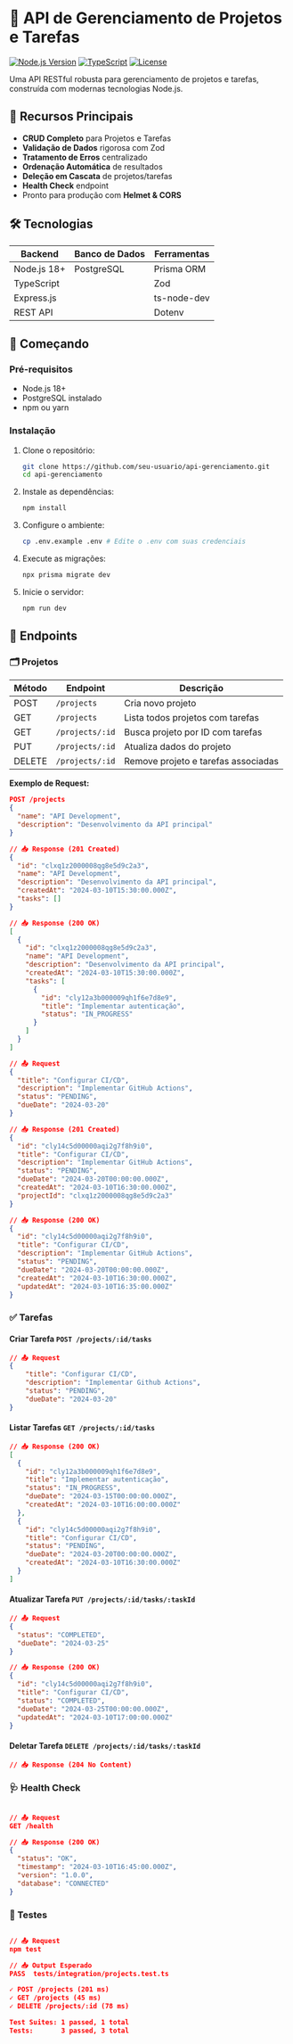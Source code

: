 # 🚀 API de Gerenciamento de Projetos e Tarefas

[![Node.js Version](https://img.shields.io/badge/node-%3E%3D18-brightgreen)](https://nodejs.org/)
[![TypeScript](https://img.shields.io/badge/lang-typescript-blue)](https://www.typescriptlang.org/)
[![License](https://img.shields.io/badge/license-MIT-green)](LICENSE)

Uma API RESTful robusta para gerenciamento de projetos e tarefas, construída com modernas tecnologias Node.js.

## 🌟 Recursos Principais

- **CRUD Completo** para Projetos e Tarefas
- **Validação de Dados** rigorosa com Zod
- **Tratamento de Erros** centralizado
- **Ordenação Automática** de resultados
- **Deleção em Cascata** de projetos/tarefas
- **Health Check** endpoint
- Pronto para produção com **Helmet & CORS**

## 🛠 Tecnologias

| Backend         | Banco de Dados   | Ferramentas       |
|-----------------|------------------|-------------------|
| Node.js 18+     | PostgreSQL       | Prisma ORM        |
| TypeScript      |                  | Zod               |
| Express.js      |                  | ts-node-dev       |
| REST API        |                  | Dotenv            |


## 🚀 Começando

### Pré-requisitos
- Node.js 18+
- PostgreSQL instalado
- npm ou yarn

### Instalação
1. Clone o repositório:
   ```bash
   git clone https://github.com/seu-usuario/api-gerenciamento.git
   cd api-gerenciamento

2. Instale as dependências:
    ```bash
    npm install

3. Configure o ambiente:
    ```bash
    cp .env.example .env # Edite o .env com suas credenciais

4. Execute as migrações:
    ```bash
    npx prisma migrate dev

5. Inicie o servidor:
    ```bash
    npm run dev

## 📡 Endpoints

### 🗂 Projetos

| Método | Endpoint           | Descrição                          |
|--------|--------------------|------------------------------------|
| POST   | `/projects`        | Cria novo projeto                  |
| GET    | `/projects`        | Lista todos projetos com tarefas   |
| GET    | `/projects/:id`    | Busca projeto por ID com tarefas   |
| PUT    | `/projects/:id`    | Atualiza dados do projeto          |
| DELETE | `/projects/:id`    | Remove projeto e tarefas associadas|

**Exemplo de Request:**
```json
POST /projects
{
  "name": "API Development",
  "description": "Desenvolvimento da API principal"
}

// 📥 Response (201 Created)
{
  "id": "clxq1z2000008qg8e5d9c2a3",
  "name": "API Development",
  "description": "Desenvolvimento da API principal",
  "createdAt": "2024-03-10T15:30:00.000Z",
  "tasks": []
}

// 📥 Response (200 OK)
[
  {
    "id": "clxq1z2000008qg8e5d9c2a3",
    "name": "API Development",
    "description": "Desenvolvimento da API principal",
    "createdAt": "2024-03-10T15:30:00.000Z",
    "tasks": [
      {
        "id": "cly12a3b000009qh1f6e7d8e9",
        "title": "Implementar autenticação",
        "status": "IN_PROGRESS"
      }
    ]
  }
]

// 📤 Request
{
  "title": "Configurar CI/CD",
  "description": "Implementar GitHub Actions",
  "status": "PENDING",
  "dueDate": "2024-03-20"
}

// 📥 Response (201 Created)
{
  "id": "cly14c5d00000aqi2g7f8h9i0",
  "title": "Configurar CI/CD",
  "description": "Implementar GitHub Actions",
  "status": "PENDING",
  "dueDate": "2024-03-20T00:00:00.000Z",
  "createdAt": "2024-03-10T16:30:00.000Z",
  "projectId": "clxq1z2000008qg8e5d9c2a3"
}

// 📥 Response (200 OK)
{
  "id": "cly14c5d00000aqi2g7f8h9i0",
  "title": "Configurar CI/CD",
  "description": "Implementar GitHub Actions",
  "status": "PENDING",
  "dueDate": "2024-03-20T00:00:00.000Z",
  "createdAt": "2024-03-10T16:30:00.000Z",
  "updatedAt": "2024-03-10T16:35:00.000Z"
}
```

### ✅ Tarefas
#### **Criar Tarefa** `POST /projects/:id/tasks`
```json
// 📤 Request
{
    "title": "Configurar CI/CD",
    "description": "Implementar Github Actions",
    "status": "PENDING",
    "dueDate": "2024-03-20"
}
```

#### **Listar Tarefas** `GET /projects/:id/tasks`
```json
// 📥 Response (200 OK)
[
  {
    "id": "cly12a3b000009qh1f6e7d8e9",
    "title": "Implementar autenticação",
    "status": "IN_PROGRESS",
    "dueDate": "2024-03-15T00:00:00.000Z",
    "createdAt": "2024-03-10T16:00:00.000Z"
  },
  {
    "id": "cly14c5d00000aqi2g7f8h9i0",
    "title": "Configurar CI/CD",
    "status": "PENDING",
    "dueDate": "2024-03-20T00:00:00.000Z",
    "createdAt": "2024-03-10T16:30:00.000Z"
  }
]
```

#### **Atualizar Tarefa** `PUT /projects/:id/tasks/:taskId`
```json
// 📤 Request
{
  "status": "COMPLETED",
  "dueDate": "2024-03-25"
}

// 📥 Response (200 OK)
{
  "id": "cly14c5d00000aqi2g7f8h9i0",
  "title": "Configurar CI/CD",
  "status": "COMPLETED",
  "dueDate": "2024-03-25T00:00:00.000Z",
  "updatedAt": "2024-03-10T17:00:00.000Z"
}
```

#### **Deletar Tarefa** `DELETE /projects/:id/tasks/:taskId`
```json
// 📥 Response (204 No Content)
```

### 🩺 Health Check
```json

// 📤 Request
GET /health

// 📥 Response (200 OK)
{
  "status": "OK",
  "timestamp": "2024-03-10T16:45:00.000Z",
  "version": "1.0.0",
  "database": "CONNECTED"
}
```

### 🧪 Testes
```json

// 📤 Request
npm test

// 📥 Output Esperado
PASS  tests/integration/projects.test.ts

✓ POST /projects (201 ms)
✓ GET /projects (45 ms)
✓ DELETE /projects/:id (78 ms)

Test Suites: 1 passed, 1 total
Tests:       3 passed, 3 total

```





